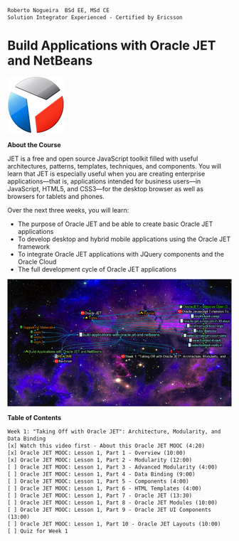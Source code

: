 ```
Roberto Nogueira  BSd EE, MSd CE
Solution Integrator Experienced - Certified by Ericsson
```
# Build Applications with Oracle JET and NetBeans

![ebook cover](images/oracle-jet.png)

**About the Course**

JET is a free and open source JavaScript toolkit filled with useful architectures, patterns, templates, techniques, and components. You will learn that JET is especially useful when you are creating enterprise applications—that is, applications intended for business users—in JavaScript, HTML5, and CSS3—for the desktop browser as well as browsers for tablets and phones.

Over the next three weeks, you will learn:

* The purpose of Oracle JET and be able to create basic Oracle JET applications
* To develop desktop and hybrid mobile applications using the Oracle JET framework
* To integrate Oracle JET applications with JQuery components and the Oracle Cloud
* The full development cycle of Oracle JET applications

<img src="images/screenshot.png" style="width: 600px;"/>


**Table of Contents**

```
Week 1: "Taking Off with Oracle JET": Architecture, Modularity, and Data Binding
[x] Watch this video first - About this Oracle JET MOOC (4:20)
[x] Oracle JET MOOC: Lesson 1, Part 1 - Overview (10:00)
[x] Oracle JET MOOC: Lesson 1, Part 2 - Modularity (12:00)
[ ] Oracle JET MOOC: Lesson 1, Part 3 - Advanced Modularity (4:00)
[ ] Oracle JET MOOC: Lesson 1, Part 4 - Data Binding (9:00)
[ ] Oracle JET MOOC: Lesson 1, Part 5 - Components (4:00)
[ ] Oracle JET MOOC: Lesson 1, Part 6 - HTML Templates (4:00)
[ ] Oracle JET MOOC: Lesson 1, Part 7 - Oracle JET (13:30)
[ ] Oracle JET MOOC: Lesson 1, Part 8 - Oracle JET Modules (10:00)
[ ] Oracle JET MOOC: Lesson 1, Part 9 - Oracle JET UI Components (13:00)
[ ] Oracle JET MOOC: Lesson 1, Part 10 - Oracle JET Layouts (10:00)
[ ] Quiz for Week 1
```
